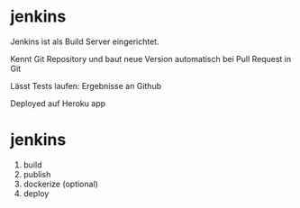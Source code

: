 jenkins
=======

Jenkins ist als Build Server eingerichtet.

Kennt Git Repository und baut neue Version automatisch bei Pull Request in Git

Lässt Tests laufen: Ergebnisse an Github

Deployed auf Heroku app


# jenkins
1. build
2. publish
3. dockerize (optional)
4. deploy
	

